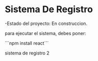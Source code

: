 <h1>Sistema De Registro</h1>
-Estado del proyecto: En construccion.


para ejecutar el sistema, debes poner:

´´´npm install react´´´

sistema de registro 2
